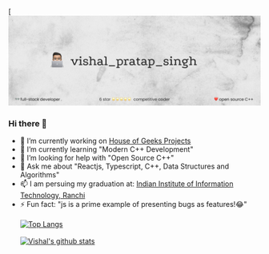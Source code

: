 [![my_image](https://github.com/Vishal19111999/Vishal19111999/blob/master/Group%20180.png)

### Hi there 👋

- 🔭 I’m currently working on [House of Geeks Projects](https://github.com/houseofgeeks)
- 🌱 I’m currently learning "Modern C++ Development"
- 🤔 I’m looking for help with "Open Source C++"
- 💬 Ask me about "Reactjs, Typescript, C++, Data Structures and Algorithms"
- 📫 I am persuing my graduation at: [Indian Institute of Information Technology, Ranchi](iiitranchi.ac.in)
- ⚡ Fun fact: "js is a prime example of presenting bugs as features!😂"
<br><br>
[![Top Langs](https://github-readme-stats.vercel.app/api/top-langs/?username=Vishal19111999)](https://github.com/anuraghazra/github-readme-stats)
<br><br>
[![Vishal's github stats](https://github-readme-stats.vercel.app/api?username=Vishal19111999)](https://github.com/anuraghazra/github-readme-stats)
